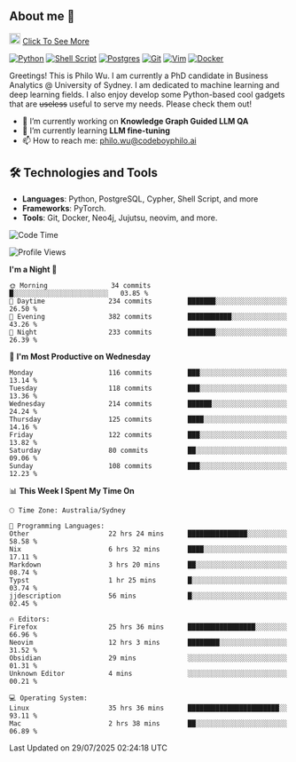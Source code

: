 ## About me 🤗

<a href="#"><img src="https://media.giphy.com/media/hvRJCLFzcasrR4ia7z/giphy.gif" width="20px" height="20px"></a> [Click To See More](https://codeboyphilo.github.io)

[![Python](https://img.shields.io/badge/python-3670A0?style=for-the-badge&logo=python&logoColor=ffdd54)](#)
[![Shell Script](https://img.shields.io/badge/shell_script-%23121011.svg?style=for-the-badge&logo=gnu-bash&logoColor=white)](#)
[![Postgres](https://img.shields.io/badge/postgres-%23316192.svg?style=for-the-badge&logo=postgresql&logoColor=white)](#)
[![Git](https://img.shields.io/badge/git-%23F05033.svg?style=for-the-badge&logo=git&logoColor=white)](#)
[![Vim](https://img.shields.io/badge/VIM-%2311AB00.svg?style=for-the-badge&logo=vim&logoColor=white)](#)
[![Docker](https://img.shields.io/badge/docker-%230db7ed.svg?style=for-the-badge&logo=docker&logoColor=white)](#)

Greetings! This is Philo Wu. I am currently a PhD candidate in Business Analytics \@ University of Sydney. I am dedicated to machine learning and deep learning fields. I also enjoy develop some Python-based cool gadgets that are ~~useless~~ useful to serve my needs. Please check them out!

- 🔭 I’m currently working on **Knowledge Graph Guided LLM QA**
- 🌱 I’m currently learning **LLM fine-tuning**
- 📫 How to reach me: philo.wu@codeboyphilo.ai

## 🛠 Technologies and Tools
- **Languages**: Python, PostgreSQL, Cypher, Shell Script, and more
- **Frameworks**: PyTorch.
- **Tools**: Git, Docker, Neo4j, Jujutsu, neovim, and more.

<!--START_SECTION:waka-->
![Code Time](http://img.shields.io/badge/Code%20Time-949%20hrs%209%20mins-blue)

![Profile Views](http://img.shields.io/badge/Profile%20Views-4-blue)

**I'm a Night 🦉** 

```text
🌞 Morning                34 commits          █░░░░░░░░░░░░░░░░░░░░░░░░   03.85 % 
🌆 Daytime                234 commits         ███████░░░░░░░░░░░░░░░░░░   26.50 % 
🌃 Evening                382 commits         ███████████░░░░░░░░░░░░░░   43.26 % 
🌙 Night                  233 commits         ███████░░░░░░░░░░░░░░░░░░   26.39 % 
```
📅 **I'm Most Productive on Wednesday** 

```text
Monday                   116 commits         ███░░░░░░░░░░░░░░░░░░░░░░   13.14 % 
Tuesday                  118 commits         ███░░░░░░░░░░░░░░░░░░░░░░   13.36 % 
Wednesday                214 commits         ██████░░░░░░░░░░░░░░░░░░░   24.24 % 
Thursday                 125 commits         ████░░░░░░░░░░░░░░░░░░░░░   14.16 % 
Friday                   122 commits         ███░░░░░░░░░░░░░░░░░░░░░░   13.82 % 
Saturday                 80 commits          ██░░░░░░░░░░░░░░░░░░░░░░░   09.06 % 
Sunday                   108 commits         ███░░░░░░░░░░░░░░░░░░░░░░   12.23 % 
```


📊 **This Week I Spent My Time On** 

```text
🕑︎ Time Zone: Australia/Sydney

💬 Programming Languages: 
Other                    22 hrs 24 mins      ███████████████░░░░░░░░░░   58.58 % 
Nix                      6 hrs 32 mins       ████░░░░░░░░░░░░░░░░░░░░░   17.11 % 
Markdown                 3 hrs 20 mins       ██░░░░░░░░░░░░░░░░░░░░░░░   08.74 % 
Typst                    1 hr 25 mins        █░░░░░░░░░░░░░░░░░░░░░░░░   03.74 % 
jjdescription            56 mins             █░░░░░░░░░░░░░░░░░░░░░░░░   02.45 % 

🔥 Editors: 
Firefox                  25 hrs 36 mins      █████████████████░░░░░░░░   66.96 % 
Neovim                   12 hrs 3 mins       ████████░░░░░░░░░░░░░░░░░   31.52 % 
Obsidian                 29 mins             ░░░░░░░░░░░░░░░░░░░░░░░░░   01.31 % 
Unknown Editor           4 mins              ░░░░░░░░░░░░░░░░░░░░░░░░░   00.21 % 

💻 Operating System: 
Linux                    35 hrs 36 mins      ███████████████████████░░   93.11 % 
Mac                      2 hrs 38 mins       ██░░░░░░░░░░░░░░░░░░░░░░░   06.89 % 
```


 Last Updated on 29/07/2025 02:24:18 UTC
<!--END_SECTION:waka-->
